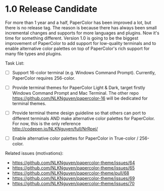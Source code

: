 # 1.0 Release Candidate
For more than 1 year and a half, PaperColor has been improved a lot, but there is no release tag. The reason is because there has always been small incremental changes and supports for more languages and plugins. Now it's time for something different. Version 1.0 is going to be the biggest improvement of PaperColor to add support for low-quality terminals and to enable alternative color palettes on top of PaperColor's rich support for many file types and plugins.

Task List:
- [ ] Support 16-color terminal (e.g. Windows Command Prompt). Currently, PaperColor requires 256-color.
- [ ] Provide terminal themes for PaperColor Light & Dark, target firstly Windows Command Prompt and Mac Terminal. The other repo https://github.com/NLKNguyen/papercolor-16 will be dedicated for terminal themes.
- [ ] Provide terminal theme design guideline so that others can port to different terminals AND make alternative color palettes for PaperColor. For now, this is the only reference http://codepen.io/NLKNguyen/full/NrRpej/
- [ ] Enable alternative color palettes for PaperColor in True-color / 256-color.


Related issues (motivations):
* https://github.com/NLKNguyen/papercolor-theme/issues/64
* https://github.com/NLKNguyen/papercolor-theme/issues/65
* https://github.com/NLKNguyen/papercolor-theme/pull/68
* https://github.com/NLKNguyen/papercolor-theme/issues/69
* https://github.com/NLKNguyen/papercolor-theme/issues/70
